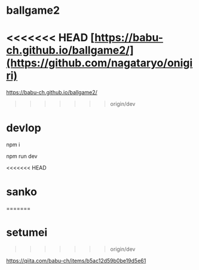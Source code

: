 # ballgame2

<<<<<<< HEAD
[https://babu-ch.github.io/ballgame2/](https://github.com/nagataryo/onigiri)
=======
https://babu-ch.github.io/ballgame2/
>>>>>>> origin/dev

# devlop

npm i

npm run dev

<<<<<<< HEAD
# sanko
=======
# setumei
>>>>>>> origin/dev

https://qiita.com/babu-ch/items/b5ac12d59b0be19d5e61
